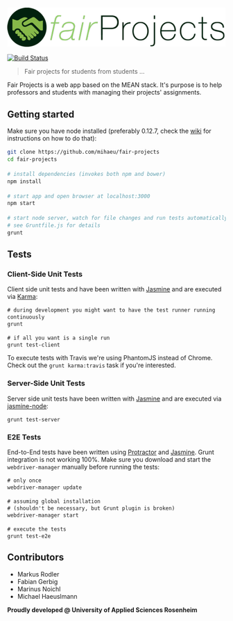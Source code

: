 ![Fair Projects](./public/images/FairProjects.png "FairProjects")

[![Build Status](https://travis-ci.org/mihaeu/fair-projects.svg?branch=develop)](https://travis-ci.org/mihaeu/fair-projects)

> Fair projects for students from students ...

Fair Projects is a web app based on the MEAN stack. It's purpose is to help professors and students with managing their projects' assignments.

## Getting started

Make sure you have node installed (preferably 0.12.7, check the [wiki](https://github.com/mihaeu/fair-projects/wiki/Linux-&-OS-X-Node-Installation) for instructions on how to do that):

```bash
git clone https://github.com/mihaeu/fair-projects
cd fair-projects

# install dependencies (invokes both npm and bower)
npm install

# start app and open browser at localhost:3000
npm start

# start node server, watch for file changes and run tests automatically
# see Gruntfile.js for details
grunt
```

## Tests

### Client-Side Unit Tests

Client side unit tests and have been written with [Jasmine](jasmine.github.io) and are executed via [Karma](karma-runner.github.io):

```
# during development you might want to have the test runner running continuously
grunt

# if all you want is a single run
grunt test-client
```

To execute tests with Travis we're using PhantomJS instead of Chrome. Check out the `grunt karma:travis` task if you're interested.

### Server-Side Unit Tests

Server side unit tests have been written with [Jasmine](jasmine.github.io) and are executed via [jasmine-node](https://github.com/mhevery/jasmine-node):

```
grunt test-server
```

### E2E Tests

End-to-End tests have been written using [Protractor](https://angular.github.io/protractor) and [Jasmine](jasmine.github.io). Grunt integration is not working 100%. Make sure you download and start the `webdriver-manager` manually before running the tests:

```
# only once
webdriver-manager update

# assuming global installation
# (shouldn't be necessary, but Grunt plugin is broken)
webdriver-manager start

# execute the tests
grunt test-e2e
```

## Contributors

 - Markus Rodler
 - Fabian Gerbig
 - Marinus Noichl
 - Michael Haeuslmann

**Proudly developed @ University of Applied Sciences Rosenheim**